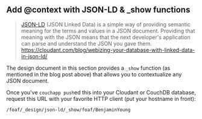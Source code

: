 ## Add @context with JSON-LD & _show functions

> [JSON-LD](http://json-ld.org/) (JSON Linked Data) is a simple way of providing semantic meaning for the terms and values in a JSON document. Providing that meaning with the JSON means that the next developer's application can parse and understand the JSON you gave them.
> https://cloudant.com/blog/webizing-your-database-with-linked-data-in-json-ld/

The design document in this section provides a `_show` function (as mentioned
in the blog post above) that allows you to contextualize any JSON document.

Once you've `couchapp push`ed this into your Cloudant or CouchDB database,
request this URL with your favorite HTTP client (put your hostname in front):

```
/foaf/_design/json-ld/_show/foaf/BenjaminYoung
```
